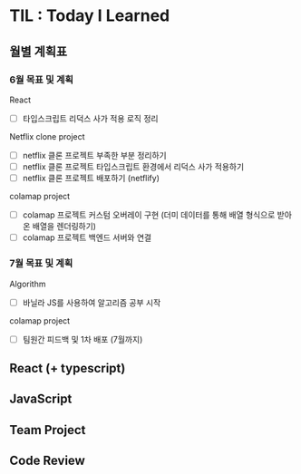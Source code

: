 # TIL : Today I Learned

## 월별 계획표

### 6월 목표 및 계획

<p>React</p>

- [ ] 타입스크립트 리덕스 사가 적용 로직 정리

<p>Netflix clone project</p>

- [ ] netflix 클론 프로젝트 부족한 부분 정리하기
- [ ] netflix 클론 프로젝트 타입스크립트 환경에서 리덕스 사가 적용하기
- [ ] netflix 클론 프로젝트 배포하기 (netflify)

<p>colamap project</p>

- [ ] colamap 프로젝트 커스텀 오버레이 구현 (더미 데이터를 통해 배열 형식으로 받아온 배열을 렌더링하기)
- [ ] colamap 프로젝트 백엔드 서버와 연결

### 7월 목표 및 계획

<p>Algorithm</p>

- [ ] 바닐라 JS를 사용하여 알고리즘 공부 시작

<p>colamap project</p>

- [ ] 팀원간 피드백 및 1차 배포 (7월까지)

## React (+ typescript)

## JavaScript

## Team Project

## Code Review
